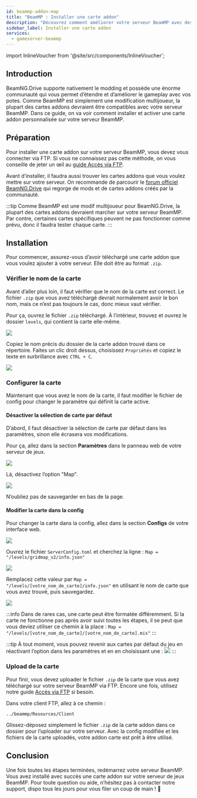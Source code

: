 ```yaml
---
id: beammp-addon-map
title: "BeamMP : Installer une carte addon"
description: "Découvrez comment améliorer votre serveur BeamMP avec des cartes addons personnalisées pour un gameplay multijoueur amélioré → En savoir plus maintenant"
sidebar_label: Installer une carte addon
services:
  - gameserver-beammp
---
```


import InlineVoucher from '@site/src/components/InlineVoucher';

## Introduction

BeamNG.Drive supporte nativement le modding et possède une énorme communauté qui vous permet d’étendre et d’améliorer le gameplay avec vos potes. Comme BeamMP est simplement une modification multijoueur, la plupart des cartes addons devraient être compatibles avec votre serveur BeamMP. Dans ce guide, on va voir comment installer et activer une carte addon personnalisée sur votre serveur BeamMP.

<InlineVoucher />

## Préparation

Pour installer une carte addon sur votre serveur BeamMP, vous devez vous connecter via FTP. Si vous ne connaissez pas cette méthode, on vous conseille de jeter un œil au [guide Accès via FTP](gameserver-ftpaccess.md).

Avant d’installer, il faudra aussi trouver les cartes addons que vous voulez mettre sur votre serveur. On recommande de parcourir le [forum officiel BeamNG.Drive](https://www.beamng.com/resources/categories/terrains-levels-maps.9/) qui regorge de mods et de cartes addons créés par la communauté.

:::tip
Comme BeamMP est une modif multijoueur pour BeamNG.Drive, la plupart des cartes addons devraient marcher sur votre serveur BeamMP. Par contre, certaines cartes spécifiques peuvent ne pas fonctionner comme prévu, donc il faudra tester chaque carte.
:::

## Installation

Pour commencer, assurez-vous d’avoir téléchargé une carte addon que vous voulez ajouter à votre serveur. Elle doit être au format `.zip`.

### Vérifier le nom de la carte

Avant d’aller plus loin, il faut vérifier que le nom de la carte est correct. Le fichier `.zip` que vous avez téléchargé devrait normalement avoir le bon nom, mais ce n’est pas toujours le cas, donc mieux vaut vérifier.

Pour ça, ouvrez le fichier `.zip` téléchargé. À l’intérieur, trouvez et ouvrez le dossier `levels`, qui contient la carte elle-même.

![](https://screensaver01.zap-hosting.com/index.php/s/8cGobQaKBJmexwK/preview)

Copiez le nom précis du dossier de la carte addon trouvé dans ce répertoire. Faites un clic droit dessus, choisissez `Propriétés` et copiez le texte en surbrillance avec `CTRL + C`.

![](https://screensaver01.zap-hosting.com/index.php/s/D4AnY5zbfHMgMwR/preview)

### Configurer la carte

Maintenant que vous avez le nom de la carte, il faut modifier le fichier de config pour changer le paramètre qui définit la carte active.

#### Désactiver la sélection de carte par défaut

D’abord, il faut désactiver la sélection de carte par défaut dans les paramètres, sinon elle écrasera vos modifications.

Pour ça, allez dans la section **Paramètres** dans le panneau web de votre serveur de jeux.

![](https://screensaver01.zap-hosting.com/index.php/s/SJ5L6APTFzyZKTC/preview)

Là, désactivez l’option "Map".

![](https://screensaver01.zap-hosting.com/index.php/s/kHSybw6rw5jMaE3/preview)

N’oubliez pas de sauvegarder en bas de la page.

#### Modifier la carte dans la config

Pour changer la carte dans la config, allez dans la section **Configs** de votre interface web.

![](https://screensaver01.zap-hosting.com/index.php/s/sBj4CFQ3yKmMy8d/preview)

Ouvrez le fichier `ServerConfig.toml` et cherchez la ligne :
`Map = "/levels/gridmap_v2/info.json"`

![](https://screensaver01.zap-hosting.com/index.php/s/JQg3EzkszXDrGFQ/preview)

Remplacez cette valeur par `Map = "/levels/[votre_nom_de_carte]/info.json"` en utilisant le nom de carte que vous avez trouvé, puis sauvegardez.

![](https://screensaver01.zap-hosting.com/index.php/s/oNKN34KTAxrSxYX/preview)

:::info
Dans de rares cas, une carte peut être formatée différemment. Si la carte ne fonctionne pas après avoir suivi toutes les étapes, il se peut que vous deviez utiliser ce chemin à la place : `Map = "/levels/[votre_nom_de_carte]/[votre_nom_de_carte].mis"`
:::

:::tip
À tout moment, vous pouvez revenir aux cartes par défaut du jeu en réactivant l’option dans les paramètres et en en choisissant une :
![](https://screensaver01.zap-hosting.com/index.php/s/8SSceQj373GQ3sw/preview)
:::

### Upload de la carte

Pour finir, vous devez uploader le fichier `.zip` de la carte que vous avez téléchargé sur votre serveur BeamMP via FTP. Encore une fois, utilisez notre guide [Accès via FTP](gameserver-ftpaccess.md) si besoin.

Dans votre client FTP, allez à ce chemin :
```
../beammp/Resources/Client
```

Glissez-déposez simplement le fichier `.zip` de la carte addon dans ce dossier pour l’uploader sur votre serveur. Avec la config modifiée et les fichiers de la carte uploadés, votre addon carte est prêt à être utilisé.

## Conclusion

Une fois toutes les étapes terminées, redémarrez votre serveur BeamMP. Vous avez installé avec succès une carte addon sur votre serveur de jeux BeamMP. Pour toute question ou aide, n’hésitez pas à contacter notre support, dispo tous les jours pour vous filer un coup de main ! 🙂

<InlineVoucher />